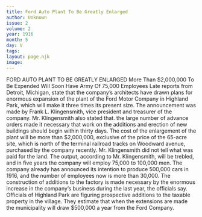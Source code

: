 ```yaml
---
title: Ford Auto Plant To Be Greatly Enlarged
author: Unknown
issue: 2
volume: 2
year: 1916
month: 5
day: V
tags:
layout: page.njk
image:
---
```

FORD AUTO PLANT TO BE GREATLY ENLARGED    More Than $2,000,000 To Be Expended    Will Soon Have Army Of 75,000 Employees    Late reports from Detroit, Michigan, state that the company’s architects have drawn plans for enormous expansion of the plant of the Ford Motor Company in Highland Park, which will make it three times its present size. The announcement was made by Frank L. Klingensmith, vice president and treasurer of the company.       Mr. Klingensmith also stated that. the large number of advance orders made it necessary that work on the additions and erection of new buildings should begin within thirty days.       The cost of the enlargement of the plant will be more than $2,000,000, exclusive of the price of the 65-acre site, which is north of the terminal railroad tracks on Woodward avenue, purchased by the company recently. Mr. Klingensmith did not tell what was paid for the land.       The output, according to Mr. Klingensmith, will be trebled, and in five years the company will employ 75,000 to 100,000 men.       The company already has announced its intention to produce 500,000 cars in 1916, and the number of employees now is more than 30,000.       The construction of additions to the factory is made necessary by the enormous increase in the company’s business during the last year, the officials say.       Officials of Highland Park are figuring prospective additions to the taxable property in the village. They estimate that when the extensions are made the municipality will draw $500,000 a year from the Ford Company. 




